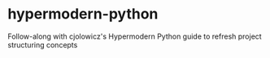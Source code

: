 # hypermodern-python
Follow-along with cjolowicz's Hypermodern Python guide to refresh project structuring concepts
